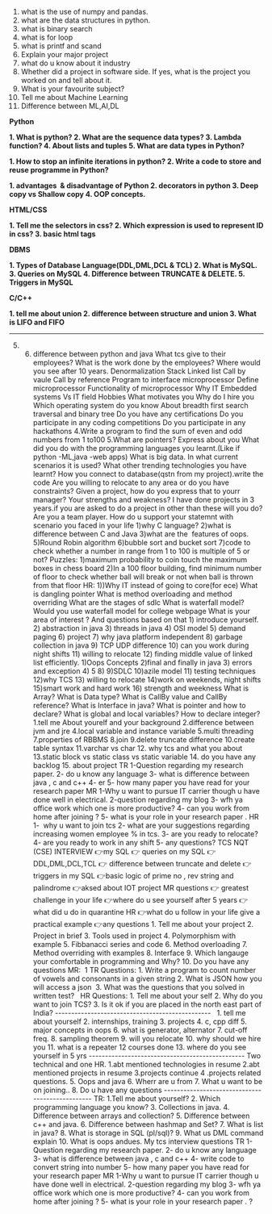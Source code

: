 1.  what is the use of numpy and pandas.
2.  what are the data structures in python.
3.  what is binary search
4.  what is for loop
5.  what is printf and scand
6.  Explain your major project
7.  what do u know about it industry
8.  Whether did a project in software side. If yes, what is the project you worked on and tell about it.
9.  What is your favourite subject?
10.  Tell me about Machine Learning
11.  Difference between ML,AI,DL

**Python**

**1. What is python? 2. What are the sequence data types? 3. Lambda function? 4. About lists and tuples 5. What are data types in Python?**

**1. How to stop an infinite iterations in python? 2. Write a code to store and reuse programme in Python?**

**1. advantages  & disadvantage of Python 2. decorators in python 3. Deep copy vs Shallow copy 4. OOP concepts.**

**HTML/CSS**

**1. Tell me the selectors in css? 2. Which expression is used to represent ID in css? 3. basic html tags**

**DBMS**

**1. Types of Database Language(DDL,DML,DCL & TCL) 2. What is MySQL. 3. Queries on MySQL 4. Difference between TRUNCATE & DELETE. 5. Triggers in MySQL**

**C/C++**

**1. tell me about union 2. difference between structure and union 3. What is LIFO and FIFO**

---

5.  6.  difference between python and java What tcs give to their employees? What is the work done by the employees? Where would you see after 10 years. Denormalization Stack Linked list Call by vaule Call by reference Program to interface microprocessor Define microprocessor Functionality of microprocessor Why IT Embedded systems Vs IT field Hobbies What motivates you Why do I hire you Which operating system do you know About breadth first search traversal and binary tree Do you have any certifications Do you participate in any coding competitions Do you participate in any hackathons 4.Write a program to find the sum of even and odd numbers from 1 to100 5.What are pointers? Express about you What did you do with the programming languages you learnt.(Like if python -ML,java -web apps) What is big data. In what current scenarios it is used? What other trending technologies you have learnt? How you connect to database(qstn from my project).write the code Are you willing to relocate to any area or do you have constraints? Given a project, how do you express that to yourr manager? Your strengths and weakness? I have done projects in 3 years.if you are asked to do a project in other than these will you do? Are you a team player. How do u support your statemnt with scenario you faced in your life 1)why C language? 2)what is difference between C and Java 3)what are the  features of oops. 5)Round Robin algorithm 6)bubble sort and bucket sort 7)code to check whether a number in range from 1 to 100 is multiple of 5 or not? Puzzles: 1)maximum probability to coin touch the maximum boxes in chess board 2)In a 100 floor building, find minimum number of floor to check whether ball will break or not when ball is thrown from that floor HR: 1))Why IT instead of going to core(for ece) What is dangling pointer What is method overloading and method overriding What are the stages of sdlc What is waterfall model? Would you use waterfall model for college webpage What is your area of interest ? And questions based on that 1) introduce yourself. 2) abstraction in java 3) threads in java 4) OSI model 5) demand paging 6) project 7) why java platform independent 8) garbage collection in java 9) TCP UDP difference 10) can you work during night shifts 11) willing to relocate 12) finding middle value of linked list efficiently. 1)Oops Concepts 2)final and finally in java 3) errors and exception 4) 5 8) 9)SDLC 10)azile model 11) testing techniques 12)why TCS 13) willing to relocate 14)work on weekends, night shifts 15)smart work and hard work 16) strength and weekness What is Array? What is Data type? What is CallBy value and CallBy reference? What is Interface in java? What is pointer and how to declare? What is global and local variables? How to declare integer? 1.tell me About yourelf and your background 2.difference between jvm and jre 4.local variable and instance variable 5.multi threading 7.properties of RBBMS 8.join 9.delete truncate difference 10.create table syntax 11.varchar vs char 12. why tcs and what you about 13.static block vs static class vs static variable 14. do you have any backlog 15. about project TR 1-Question regarding my research paper. 2- do u know any language 3- what is difference between java , c and c++ 4- er 5- how many paper you have read for your research paper MR 1-Why u want to pursue IT carrier though u have done well in electrical. 2-question regarding my blog 3- wfh ya office work which one is more productive? 4- can you work from home after joining ? 5- what is your role in your research paper . HR 1-  why u want to join tcs 2- what are your suggestions regarding increasing women employee % in tcs. 3- are you ready to relocate? 4- are you ready to work in any shift 5- any questions? TCS NQT (CSE) INTERVIEW 👉my SQL 👉 queries on my SQL 👉DDL,DML,DCL,TCL 👉 difference between truncate and delete 👉 triggers in my SQL 👉basic logic of prime no , rev string and palindrome 👉aksed about IOT project MR questions 👉 greatest challenge in your life 👉where do u see yourself after 5 years 👉what did u do in quarantine HR 👉what do u follow in your life give a practical example 👉any questions 1. Tell me about your project 2. Project in brief 3. Tools used in project 4. Polymorphism with example 5. Fibbanacci series and code 6. Method overloading 7. Method overriding with examples 8. Interface 9. Which langauge your comfortable in programming and Why? 10. Do you have any questions MR:  1 TR Questions: 1. Write a program to count number of vowels and consonants in a given string 2. What is JSON how you will access a json  3. What was the questions that you solved in written test?   HR Questions: 1. Tell me about your self 2. Why do you want to join TCS? 3. Is it ok if you are placed in the north east part of India? ------------------------------------------------   1. tell me about yourself 2. internships, training 3. projects 4. c, cpp diff 5. major concepts in oops 6. what is generator, alternator 7. cut-off freq. 8. sampling theorem 9. will you relocate 10. why should we hire you 11. what is a repeater 12 courses done 13. where do you see yourself in 5 yrs ------------------------------------------------ Two technical and one HR. 1.abt mentioned technologies in resume 2.abt mentioned projects in resume 3.projects continue 4 .projects related questions. 5. Oops and java 6. Wherr are u from 7. What u want to be on joining.. 8. Do u have any questions ------------------------------------------------ TR: 1.Tell me about yourself? 2. Which programming language you know? 3. Collections in java. 4. Difference between arrays and collection? 5. Difference between c++ and java. 6. Difference between hashmap and Set? 7. What is list in java? 8. What is storage in SQL (pl/sql)? 9. What us DML command explain 10. What is oops andues. My tcs interview questions TR 1-Question regarding my research paper. 2- do u know any language 3- what is difference between java , c and c++ 4- write code to convert string into number 5- how many paper you have read for your research paper MR 1-Why u want to pursue IT carrier though u have done well in electrical. 2-question regarding my blog 3- wfh ya office work which one is more productive? 4- can you work from home after joining ? 5- what is your role in your research paper . ?